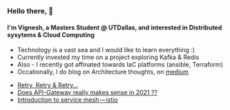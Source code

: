 ### Hello there, 👋 


#### I'm Vignesh, a Masters Student @ UTDallas, and interested in Distributed sysytems & Cloud Computing
 - Technology is a vast sea and I would like to learn everything :)
 - Currently invested my time on a project exploring Kafka & Redis
 - Also - I recently got affinated towards IaC platforms (ansible, Terraform)
 - Occationally, I do blog on Architecture thoughts, on [medium](https://vignesh-thirunavukkarasu.medium.com)



<!-- BLOG-POST-LIST:START -->
- [Retry, Retry &amp; Retry…](https://vignesh-thirunavukkarasu.medium.com/retry-retry-retry-7ab2b460530b?source=rss-2e315d8a9499------2)
- [Does API-Gateway really makes sense in 2021 ??](https://vignesh-thirunavukkarasu.medium.com/does-api-gateway-really-makes-sense-in-2021-95a50fac6a65?source=rss-2e315d8a9499------2)
- [Introduction to service mesh — istio](https://vignesh-thirunavukkarasu.medium.com/service-mesh-with-istio-in-gcp-part-1-ab88965531a2?source=rss-2e315d8a9499------2)
<!-- BLOG-POST-LIST:END -->

